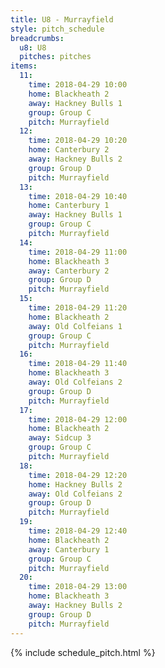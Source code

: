 ```yaml
---
title: U8 - Murrayfield
style: pitch_schedule
breadcrumbs:
  u8: U8
  pitches: pitches
items:
  11:
    time: 2018-04-29 10:00
    home: Blackheath 2
    away: Hackney Bulls 1
    group: Group C
    pitch: Murrayfield
  12:
    time: 2018-04-29 10:20
    home: Canterbury 2
    away: Hackney Bulls 2
    group: Group D
    pitch: Murrayfield
  13:
    time: 2018-04-29 10:40
    home: Canterbury 1
    away: Hackney Bulls 1
    group: Group C
    pitch: Murrayfield
  14:
    time: 2018-04-29 11:00
    home: Blackheath 3
    away: Canterbury 2
    group: Group D
    pitch: Murrayfield
  15:
    time: 2018-04-29 11:20
    home: Blackheath 2
    away: Old Colfeians 1
    group: Group C
    pitch: Murrayfield
  16:
    time: 2018-04-29 11:40
    home: Blackheath 3
    away: Old Colfeians 2
    group: Group D
    pitch: Murrayfield
  17:
    time: 2018-04-29 12:00
    home: Blackheath 2
    away: Sidcup 3
    group: Group C
    pitch: Murrayfield
  18:
    time: 2018-04-29 12:20
    home: Hackney Bulls 2
    away: Old Colfeians 2
    group: Group D
    pitch: Murrayfield
  19:
    time: 2018-04-29 12:40
    home: Blackheath 2
    away: Canterbury 1
    group: Group C
    pitch: Murrayfield
  20:
    time: 2018-04-29 13:00
    home: Blackheath 3
    away: Hackney Bulls 2
    group: Group D
    pitch: Murrayfield
---
```


{% include schedule_pitch.html %}
